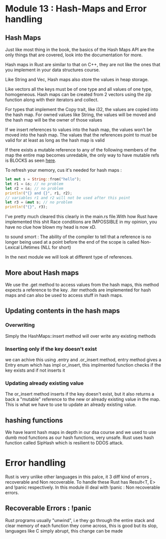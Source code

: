 # Module 13 : Hash-Maps and Error handling 


## Hash Maps 

Just like most thing in the book, the basics of the Hash Maps API are the only things that are covered,
look into the documentation for more.

Hash maps in Rust are similar to that on C++, they are not like the ones that you implement in your
data structures course.

Like String and Vec, Hash maps also store the values in heap storage.

Like vectors all the keys must be of one type and all values of one type, homogeneous.
Hash maps can be created from 2 vectors using the zip function along with their iterators and collect.


For types that implement the Copy trait, like i32, the values are copied into the hash map. For owned values like String, the values will be moved and the hash map will be the owner of those values

If we insert references to values into the hash map, the values won’t be moved into the hash map. The values that the references point to must be valid for at least as long as the hash map is valid

If there exists a mutable reference to any of the following members of the map the entire map becomes unredable, the only way
to have mutable refs is BLOCKS as seen [here](https://stackoverflow.com/questions/35765440/what-are-the-options-to-end-a-mutable-borrow-in-rust).

To refresh your memory, cus it's needed for hash maps : 

```rs
let mut s = String::from("hello");
let r1 = &s; // no problem
let r2 = &s; // no problem
println!("{} and {}", r1, r2);
// variables r1 and r2 will not be used after this point
let r3 = &mut s; // no problem
println!("{}", r3);
```

I've pretty much cleared this clearly in the main.rs file.With how Rust have implemented this shit
Race conditions are IMPOSSIBLE in my opinion, you have no clue how blown my head is now xD.

to sound smort : 
The ability of the compiler to tell that a reference is no longer being used at a point before the end of the scope is called Non-Lexical Lifetimes (NLL for short)

In the next module we will look at different type of references.


## More about Hash maps 

We use the .get method to access values from the hash maps, this method expects a reference to the key.
.iter methods are implemented for hash maps and can also be used to access stuff in hash maps.


## Updating contents in the hash maps 

### Overwriting

Simply the HashMaps::insert method will over write any existing methods

### Inserting only if the key doesn't exist 

we can achive this using .entry and .or_insert method, entry method gives a Entry enum which has impl or_insert, this implmented function checks if the key exists and if not inserts it

### Updating already existing value 

The or_insert method inserts if the key doesn't exist, but it also returns a back a "mutable" reference to the new or already existing value in the map. This is what we have to use to update an already existing value.

## hashing functions 

We have learnt hash maps in depth in our dsa course and we used to use dumb mod functions as our hash functions, very unsafe. Rust uses hash function called SipHash which is resilient to DDOS attack.


# Error handling 

Rust is very unlike other languages in this palce, it 3 diff kind of errors , recoverable and Non recoverable. To handle these Rust has Result<T, E> and !panic respectively. In this module ill deal with !panic : Non recoverable errors.

## Recoverable  Errors : !panic 

Rust programs usually "unwind", i.e they go through the entire stack and clear memory of each function they come across, this is good but its slop, languages like C simply abrupt, this change can be made 
